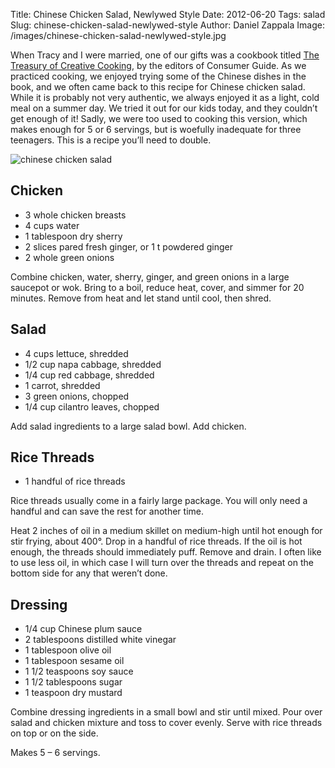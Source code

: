 Title: Chinese Chicken Salad, Newlywed Style
Date: 2012-06-20
Tags: salad
Slug: chinese-chicken-salad-newlywed-style
Author: Daniel Zappala
Image: /images/chinese-chicken-salad-newlywed-style.jpg

When Tracy and I were married, one of our gifts was a cookbook titled
[The Treasury of Creative Cooking](http://www.goodreads.com/book/show/3994211-the-treasury-of-creative-cooking), by the editors of Consumer Guide. As
we practiced cooking, we enjoyed trying some of the Chinese dishes in
the book, and we often came back to this recipe for Chinese chicken
salad. While it is probably not very authentic, we always enjoyed it
as a light, cold meal on a summer day. We tried it out for our kids
today, and they couldn’t get enough of it! Sadly, we were too used to
cooking this version, which makes enough for 5 or 6 servings, but is
woefully inadequate for three teenagers. This is a recipe you’ll need
to double.

![chinese chicken salad](/images/chinese-chicken-salad-newlywed-style.jpg)

## Chicken

* 3 whole chicken breasts
* 4 cups water
* 1 tablespoon dry sherry
* 2 slices pared fresh ginger, or 1 t powdered ginger
* 2 whole green onions

Combine chicken, water, sherry, ginger, and green onions in a large
saucepot or wok. Bring to a boil, reduce heat, cover, and simmer for
20 minutes. Remove from heat and let stand until cool, then shred.

## Salad

* 4 cups lettuce, shredded
* 1/2 cup napa cabbage, shredded
* 1/4 cup red cabbage, shredded
* 1 carrot, shredded
* 3 green onions, chopped
* 1/4 cup cilantro leaves, chopped

Add salad ingredients to a large salad bowl. Add chicken.

## Rice Threads

* 1 handful of rice threads

Rice threads usually come in a fairly large package. You will only
need a handful and can save the rest for another time.

Heat 2 inches of oil in a medium skillet on medium-high until hot
enough for stir frying, about 400°. Drop in a handful of rice
threads. If the oil is hot enough, the threads should immediately
puff. Remove and drain. I often like to use less oil, in which case I
will turn over the threads and repeat on the bottom side for any that
weren’t done.

## Dressing

* 1/4 cup Chinese plum sauce
* 2 tablespoons distilled white vinegar
* 1 tablespoon olive oil
* 1 tablespoon sesame oil
* 1 1/2 teaspoons soy sauce
* 1 1/2 tablespoons sugar
* 1 teaspoon dry mustard

Combine dressing ingredients in a small bowl and stir until
mixed. Pour over salad and chicken mixture and toss to cover
evenly. Serve with rice threads on top or on the side.

Makes 5 – 6 servings.
